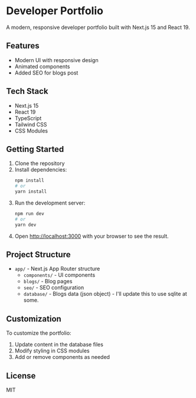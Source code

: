 # Developer Portfolio

A modern, responsive developer portfolio built with Next.js 15 and React 19.

## Features

- Modern UI with responsive design
- Animated components
- Added SEO for blogs post

## Tech Stack

- Next.js 15
- React 19
- TypeScript
- Tailwind CSS
- CSS Modules

## Getting Started

1. Clone the repository
2. Install dependencies:
   ```bash
   npm install
   # or
   yarn install
   ```
3. Run the development server:
   ```bash
   npm run dev
   # or
   yarn dev
   ```
4. Open [http://localhost:3000](http://localhost:3000) with your browser to see the result.

## Project Structure

- `app/` - Next.js App Router structure
  - `components/` - UI components
  - `blogs/` - Blog pages
  - `seo/` - SEO configuration
  - `database/` - Blogs data (json object) - I'll update this to use sqlite at some.

## Customization

To customize the portfolio:
1. Update content in the database files
2. Modify styling in CSS modules
3. Add or remove components as needed

## License

MIT
